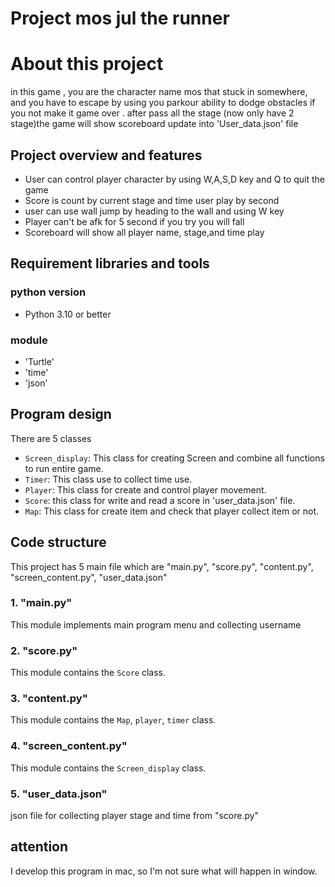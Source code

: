 # Project mos jul the runner

# About this project

in this game , you are the character name mos that stuck in somewhere,
and you have to escape by using you parkour ability to dodge obstacles
if you not make it game over .
after pass all the stage (now only have 2 stage)the game will show
scoreboard update into 'User_data.json' file

## Project overview and features

* User can control player character by using W,A,S,D key and Q to quit the game
* Score is count by current stage and time user play by second
* user can use wall jump by heading to the wall and using W key
* Player can't be afk for 5 second if you try you will fall
* Scoreboard will show all player name, stage,and time play

## Requirement libraries and tools

### python version

* Python 3.10 or better

### module

* 'Turtle'
* 'time'
* 'json'

## Program design

There are 5 classes

* `Screen_display`: This class for creating Screen and
  combine all functions to run entire game.
* `Timer`: This class use to collect time use.
* `Player`: This class for create and control player movement.
* `Score`: this class for write and read a score in 'user_data.json' file.
* `Map`: This class for create item and check that player collect item or not.

## Code structure

This project has 5 main file which are "main.py", "score.py", "content.py",
"screen_content.py", "user_data.json"

### 1. "main.py"

This module implements main program menu and collecting username

### 2. "score.py"

This module contains the `Score` class.

### 3. "content.py"

This module contains the `Map`, `player`, `timer` class.

### 4. "screen_content.py"

This module contains the `Screen_display` class.

### 5. "user_data.json"

json file for collecting player stage and time from "score.py"

## attention

I develop this program in mac, so I'm not sure what will happen in window.
